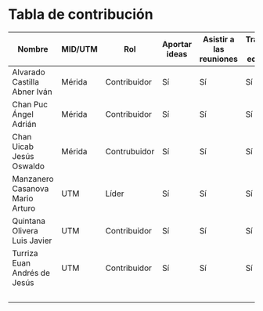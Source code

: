 # Tabla de contribución

| Nombre |  MID/UTM  | Rol  | Aportar ideas | Asistir a las reuniones | Trabajo en equipo| Buena organización| Porcentaje| Puntuación final|
| ------------- |------------ |------------------------------ |------ | ------- |------------| -----------| ------------|------|
| Alvarado Castilla Abner Iván |   Mérida  | Contribuidor | Sí | Sí |Sí| Sí | 100% |16.67 %|
| Chan Puc Ángel Adrián |   Mérida  | Contribuidor  | Sí | Sí |Sí| Sí | 100% |16.67 %|
| Chan Uicab Jesús Oswaldo | Mérida |  Contrubuidor | Sí | Sí |Sí| Sí | 100% |16.67 %|
| Manzanero Casanova Mario Arturo | UTM |  Líder   | Sí | Sí |Sí| Sí | 100% |16.67 %|
| Quintana Olivera Luis Javier |  UTM | Contribuidor    | Sí | Sí |Sí| Sí | 100%|16.67 %|
| Turriza Euan Andrés de Jesús|  UTM | Contribuidor   | Sí | Sí |Sí| Sí | 100% |16.67 %|
|| || |||| Total |100%|
